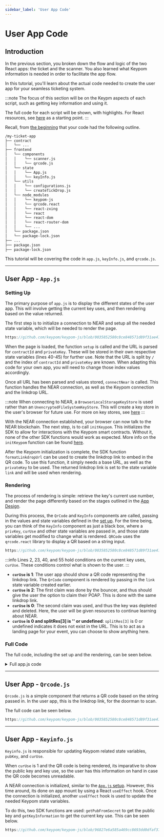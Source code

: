```yaml
---
sidebar_label: 'User App Code'
---
```

# User App Code

## Introduction
In the previous section, you broken down the flow and logic of the two React apps: the ticket and the scanner. You also learned what Keypom information is needed in order to facilitate the app flow. 

In this tutorial, you'll learn about the actual code needed to create the user app for your seamless ticketing system.

:::note
The focus of this section will be on the Keypm aspects of each script, such as getting key information and using it. 

The full code for each script will be shown, with highlights. For React resources, see [here](https://reactjs.org/docs/hello-world.html) as a starting point.
:::

Recall, from [the beginning](introduction.md) that your code had the following outline.

```bash
/my-ticket-app
├── contract
│   └── ...
├── frontend
│   └── components
│   │    └── scanner.js
│   │    └── qrcode.js
│   └── state
│   │    └── App.js
│   │    └── keyInfo.js
│   └── utils
│   │    └── configurations.js
│   │    └── createTickDrop.js
│   └── node_modules
│   │    └── keypom-js
│   │    └── qrcode.react
│   │    └── react-zxing
│   │    └── react
│   │    └── react-dom
│   │    └── react-router-dom
│   │    └── ...
│   └── package.json
│   └── package-lock.json
├── ...
├── package.json
├── package-lock.json
```

This tutorial will be covering the code in `app.js`, `keyInfo.js`, and `qrcode.js`.

---

## User App - `App.js`
### Setting Up
The primary purpose of `app.js` is to display the different states of the user app. This will involve getting the current key uses, and then rendering based on the value returned. 

The first step is to initialize a connection to NEAR and setup all the needed state variable, which will be needed to render the page. 

```jsx reference showLineNumbers
https://github.com/keypom/keypom-js/blob/0035852580c8ce848571d89f31ae47a3794414d6/docs-advanced-tutorials/ticket-app/frontend/state/App.js#L15-L59
```

When the page is loaded, the function `setup` is called and the URL is parsed for `contractId` and `privateKey`. These will be stored in their own respective state  variables (lines 40-45) for further use. Note that the URL is split by `/` and the index of `contractId` and `privateKey` are known. When adapting this code for your own app, you will need to change those index values accordingly.

Once all URL has been parsed and values stored, `connectNear` is called. This function handles the NEAR connection, as well as the Keypom connection and the linkdrop URL.

:::note 
When connecting to NEAR, a `BrowserLocalStorageKeyStore` is used rather than an `UnencryptedFileSystemKeyStore`. This will create a key store in the user's browser for future use. For more on key stores, see [here](https://docs.near.org/tools/near-api-js/quick-reference#key-store)
:::

With the NEAR connection established, your browser can now talk to the NEAR blockchain. The next step, is to call `initKeypom`. This initializes the SDK to allow for interactions with the Keypom smart contracts. Without it, none of the other SDK functions would work as expected. More info on the `initKeypom` function can be found [here](../../../keypom-sdk/modules#initkeypom).

After the Keypom initialization is complete, the SDK function `formatLinkdropUrl` can be used to create the linkdrop link to embed in the QR code. To use this function, it simply needs a base URL, as well as the `privateKey` to be used. The returned linkdrop link is set to the state variable `link` and will be used when rendering.

### Rendering

The process of rendering is simple: retrieve the key's current use number, and render the page differently based on the stages outlined in the [App Design](react-outline.md). 

During this process, the `QrCode` and `KeyInfo` components are called, passing in the values and state variables defined in the [set up](user-code.md#setting-up). For the time being, you can think of the `KeyInfo` component as just a black box, where a `privKey`, `curUse` and other state variables are passed in, and those state variables get modified to change what is rendered. `QRCode` uses the `qrcode.react` library to display a QR based on a string input.

```jsx reference showLineNumbers
https://github.com/keypom/keypom-js/blob/0035852580c8ce848571d89f31ae47a3794414d6/docs-advanced-tutorials/ticket-app/frontend/state/App.js#L61-L131
```

:::info 
Lines 2, 23, 40, and 55 hold conditions on the current key uses, `curUse`. These conditions control what is shown to the user.
:::

* **`curUse` is 1**: The user app should show a QR code representing the linkdrop link. The `QrCode` component is rendered by passing in the `link` state variable created earlier. 
* **`curUse` is 2**: The first claim was done by the bouncer, and thus should give the user the option to claim their POAP. This is done with the same linkdrop link. 
* **`curUse` is 0**: The second claim was used, and thus the key was depleted and deleted. Here, the user will be given resources to continue learning about NEAR.
* **`curUse` is 0 **and** splitRes[3] is '' or undefined**: `splitRes[3]` is 0 or undefined indicates it does not exist in the URL. This is to act as a landing page for your event, you can choose to show anything here. 

### Full Code
The full code, including the set up and the rendering, can be seen below.
<details>
<summary>Full app.js code</summary>
<p>

``` jsx reference
https://github.com/keypom/keypom-js/blob/0035852580c8ce848571d89f31ae47a3794414d6/docs-advanced-tutorials/ticket-app/frontend/state/App.js#L1-L136
```

</p>
</details>

--- 

## User App - `Qrcode.js`

`Qrcode.js` is a simple component that returns a QR code based on the string passed in. In the user app, this is the linkdrop link, for the doorman to scan. 

The full code can be seen below. 

```js reference
https://github.com/keypom/keypom-js/blob/0035852580c8ce848571d89f31ae47a3794414d6/docs-advanced-tutorials/ticket-app/frontend/components/qrcode.js#L1-L22
```

--- 

## User App - `Keyinfo.js`

`Keyinfo.js` is responsible for updating Keypom related state variables, `pubKey`, and `curUse`. 

When `curUse` is 1 and the QR code is being rendered, its imparative to show the public key and key use, so the user has this information on hand in case the QR code becomes unreadable. 

A NEAR connection is initialized, similar to the [`App.js` setup](user-code.md#setting-up). However, this time around, its done on app mount by using a React `useEffect` hook. Once the connection is initialized, another `useEffect` hook is used to update the needed Keypom state variables.

To do this, two SDK functions are used: `getPubFromSecret` to get the public key and `getKeyInformation` to get the current key use. This can be seen below. 

```js reference
https://github.com/keypom/keypom-js/blob/96827e6a585a469cc8693dd0dfaf37de312958a2/docs-advanced-tutorials/ticket-app/frontend/state/keyInfo.js#L1-L66
```


